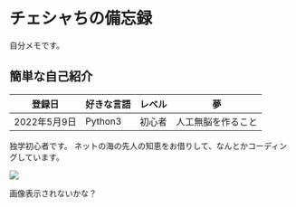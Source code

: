 # チェシャちの備忘録

自分メモです。

## 簡単な自己紹介

| 登録日 | 好きな言語 | レベル | 夢 |
--------|----------|-------|----|
|2022年5月9日|Python3|初心者|人工無脳を作ること|

独学初心者です。
ネットの海の先人の知恵をお借りして、なんとかコーディングしています。

<img src="https://grass-graph.appspot.com/images/Saluton874.png">

画像表示されないかな？